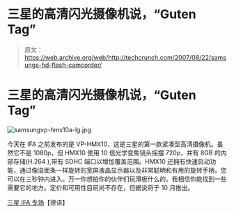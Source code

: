 # 三星的高清闪光摄像机说，“Guten Tag”

> 原文：<https://web.archive.org/web/http://techcrunch.com/2007/08/22/samsungs-hd-flash-camcorder/>

# 三星的高清闪光摄像机说，“Guten Tag”

![samsungvp-hmx10a-lg.jpg](img/82a361267ff9e0ab07751ebfbcd3f033.png)

今天在 IFA 之前发布的是 VP-HMX10，这是三星的第一款紧凑型高清摄像机。虽然它不是 1080p，但 HMX10 使用 10 倍光学变焦镜头摇摆 720p，并有 8GB 的内部存储(H.264 ),带有 SDHC 端口以增加覆盖范围。HMX10 还拥有快速启动功能，通过像湿面条一样旋转的宽屏液晶显示器以及非常聪明和有用的旋转手柄，您可以在三秒钟内进入。万一你想拍你的伙伴们玩滑板什么的。我相信你能找到一些需要它的地方。定价和可用性目前尚不存在，但据说将于 10 月推出。

[三星 IFA 专场](https://web.archive.org/web/20221003121815/http://ifa.samsung.de/highlights.asp)【德语】